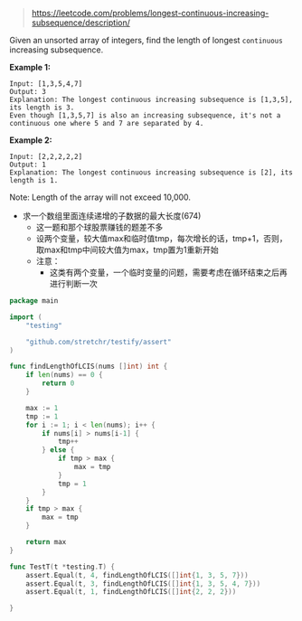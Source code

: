 > https://leetcode.com/problems/longest-continuous-increasing-subsequence/description/

Given an unsorted array of integers, find the length of longest `continuous` increasing subsequence.

**Example 1:**
```
Input: [1,3,5,4,7]
Output: 3
Explanation: The longest continuous increasing subsequence is [1,3,5], its length is 3.
Even though [1,3,5,7] is also an increasing subsequence, it's not a continuous one where 5 and 7 are separated by 4.
```

**Example 2:**
```
Input: [2,2,2,2,2]
Output: 1
Explanation: The longest continuous increasing subsequence is [2], its length is 1.
```

Note: Length of the array will not exceed 10,000.

* 求一个数组里面连续递增的子数据的最大长度(674)
  * 这一题和那个球股票赚钱的题差不多
  * 设两个变量，较大值max和临时值tmp，每次增长的话，tmp+1，否则，取max和tmp中间较大值为max，tmp置为1重新开始
  * 注意：
    * 这类有两个变量，一个临时变量的问题，需要考虑在循环结束之后再进行判断一次

```go
package main

import (
	"testing"

	"github.com/stretchr/testify/assert"
)

func findLengthOfLCIS(nums []int) int {
	if len(nums) == 0 {
		return 0
	}

	max := 1
	tmp := 1
	for i := 1; i < len(nums); i++ {
		if nums[i] > nums[i-1] {
			tmp++
		} else {
			if tmp > max {
				max = tmp
			}
			tmp = 1
		}
	}
	if tmp > max {
		max = tmp
	}

	return max
}

func TestT(t *testing.T) {
	assert.Equal(t, 4, findLengthOfLCIS([]int{1, 3, 5, 7}))
	assert.Equal(t, 3, findLengthOfLCIS([]int{1, 3, 5, 4, 7}))
	assert.Equal(t, 1, findLengthOfLCIS([]int{2, 2, 2}))

}
```